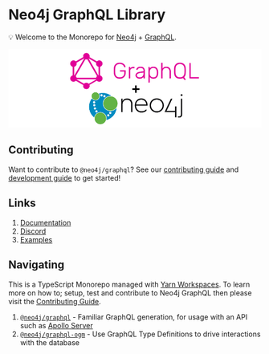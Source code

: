 # Neo4j GraphQL Library

💡 Welcome to the Monorepo for [Neo4j](https://neo4j.com/) + [GraphQL](https://graphql.org/).

![Neo4j + GraphQL](./docs/images/readme-banner.png)

## Contributing

Want to contribute to `@neo4j/graphql`? See our [contributing guide](./docs/markdown/CONTRIBUTING.md) and [development guide](./docs/markdown/DEVELOPING.md) to get started!

## Links

1. [Documentation](https://neo4j.com/docs/graphql-manual/current/)
2. [Discord](https://discord.gg/neo4j)
3. [Examples](./examples)

## Navigating

This is a TypeScript Monorepo managed with [Yarn Workspaces](https://classic.yarnpkg.com/en/docs/workspaces/). To learn more on how to; setup, test and contribute to Neo4j GraphQL then please visit the [Contributing Guide](./CONTRIBUTING.md).

1. [`@neo4j/graphql`](./packages/graphql) - Familiar GraphQL generation, for usage with an API such as [Apollo Server](https://www.apollographql.com/docs/apollo-server/)
2. [`@neo4j/graphql-ogm`](./packages/ogm) - Use GraphQL Type Definitions to drive interactions with the database
